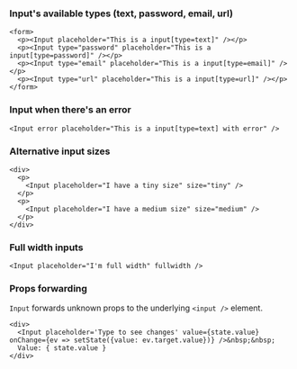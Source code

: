 ### Input's available types (text, password, email, url)

```
<form>
  <p><Input placeholder="This is a input[type=text]" /></p>
  <p><Input type="password" placeholder="This is a input[type=password]" /></p>
  <p><Input type="email" placeholder="This is a input[type=email]" /></p>
  <p><Input type="url" placeholder="This is a input[type=url]" /></p>
</form>
```

### Input when there's an error

```
<Input error placeholder="This is a input[type=text] with error" />
```

### Alternative input sizes

```
<div>
  <p>
    <Input placeholder="I have a tiny size" size="tiny" />
  </p>
  <p>
    <Input placeholder="I have a medium size" size="medium" />
  </p>
</div>
```

### Full width inputs

```
<Input placeholder="I'm full width" fullwidth />
```

### Props forwarding

`Input` forwards unknown props to the underlying `<input />` element.

```
<div>
  <Input placeholder='Type to see changes' value={state.value} onChange={ev => setState({value: ev.target.value})} />&nbsp;&nbsp;
  Value: { state.value }
</div>
```

